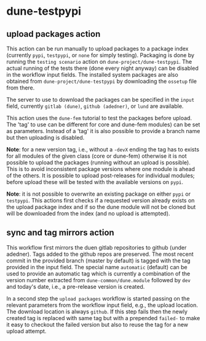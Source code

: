 # dune-testpypi

upload packages action
----------------------

This action can be run manually to upload packages to
a package index (currently `pypi`, `testpypi`, or `none` for simply testing).
Packaging is done by running the `testing scenario` action on
`dune-project/dune-testpypi`. The actual running of the tests there (done
every night anyway) can be disabled in the workflow input fields.
The installed system packages are also obtained from
`dune-project/dune-testpypi` by downloading the `ossetup` file from there.

The server to use to download the packages can be specified in the `input`
field, currently `gitlab (dune)`, `github (adedner)`, or `lund` are
available.

This action uses the `dune-fem` tutorial to test the packages before upload.
The 'tag' to use can be different for core and dune-fem modules) can be set as
parameters. Instead of a 'tag' it is also possible to provide a branch
name but then uploading is disabled.

__Note__: for a new version tag, i.e., without a `-devX` ending the tag has to exists for all modules of the given class
(core or dune-fem) otherwise it is not possible to upload the packages (running without an upload is possible).
This is to avoid inconsistent package versions where one module is ahead of the others.
It is possible to upload post-releases for individual modules; before upload these will be tested with the available versions
on `pypi`.

__Note__: it is not possible to overwrite an existing package on either `pypi` or `testpypi`. This actions first checks if
a requested version already exists on the upload package index and if so the dune module will not be cloned but will be
downloaded from the index (and no upload is attempted).

sync and tag mirrors action
---------------------------

This workflow first mirrors the duen gitlab repositories to github (under adedner).
Tags added to the github repos are preserved. The most recent commit in the
provided branch (master by default) is tagged with the tag provided in the
input field. The special name `automatic` (default) can be used to provide
an automatic tag which is currently a combination of the version number
extracted from `dune-common/dune.module` followed by `dev` and today's
date, i.e., a pre-release version is created.

In a second step the `upload packages` workflow is started passing on the
relevant parameters from the workflow input field, e.g., the upload
location. The download location is always `github`. If this step fails
then the newly created tag is replaced with same tag but with a prepended
`failed-` to make it easy to checkout the failed version but also to reuse
the tag for a new upload attempt.
